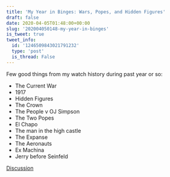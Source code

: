```yaml
---
title: 'My Year in Binges: Wars, Popes, and Hidden Figures'
draft: false
date: 2020-04-05T01:48:00+00:00
slug: '202004050148-my-year-in-binges'
is_tweet: true
tweet_info:
  id: '1246509843021791232'
  type: 'post'
  is_thread: False
---
```




Few good things from my watch history during past year or so:

- The Current War
- 1917
- Hidden Figures
- The Crown
- The People v OJ Simpson
- The Two Popes
- El Chapo
- The man in the high castle
- The Expanse
- The Aeronauts
- Ex Machina
- Jerry before Seinfeld

[Discussion](https://x.com/sytelus/status/1246509843021791232)
